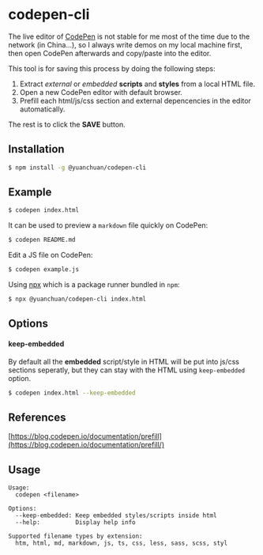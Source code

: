 # codepen-cli

The live editor of [CodePen](https://codepen.io/) is not stable for me most of the time due to the network (in China...), so I always write demos on my local machine first,
then open CodePen afterwards and copy/paste into the editor.

This tool is for saving this process by doing the following steps:

1. Extract *external* or *embedded* **scripts** and **styles** from a local HTML file.
2. Open a new CodePen editor with default browser.
3. Prefill each html/js/css section and external depencencies in the editor automatically.

The rest is to click the **SAVE** button.

## Installation

```bash
$ npm install -g @yuanchuan/codepen-cli
```

## Example

```bash
$ codepen index.html
```

It can be used to preview a `markdown` file quickly on CodePen:

```bash
$ codepen README.md
```

Edit a JS file on CodePen:

```bash
$ codepen example.js
```
Using [npx](https://blog.npmjs.org/post/162869356040/introducing-npx-an-npm-package-runner) which is a package runner bundled in `npm`:

```bash
$ npx @yuanchuan/codepen-cli index.html
```

## Options

#### keep-embedded

By default all the **embedded** script/style in HTML will be put into js/css sections seperatly,
but they can stay with the HTML using `keep-embedded` option.

```bash
$ codepen index.html --keep-embedded
```


## References

[https://blog.codepen.io/documentation/prefill](https://blog.codepen.io/documentation/prefill/)


## Usage

```
Usage:
  codepen <filename>

Options:
  --keep-embedded: Keep embedded styles/scripts inside html
  --help:          Display help info

Supported filename types by extension:
  htm, html, md, markdown, js, ts, css, less, sass, scss, styl
```
